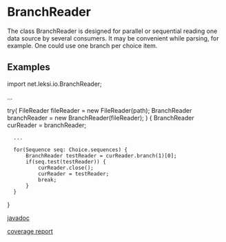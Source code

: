 # BranchReader

The class BranchReader is designed for parallel or sequential reading one data source by several consumers. It may be convenient while parsing, for example. One could use one branch per choice item.

## Examples
  import net.leksi.io.BranchReader;
 
  ...
 
  try(
      FileReader fileReader = new FileReader(path);
      BranchReader branchReader = new BranchReader(fileReader);
  ) {
      BranchReader curReader = branchReader;
     
      ...
     
      for(Sequence seq: Choice.sequences) {
          BranchReader testReader = curReader.branch(1)[0];
          if(seq.test(testReader)) {
              curReader.close();
              curReader = testReader;
              break;
          }
      }
  }


[javadoc](http://leksi.net/branch-reader/javadoc/)

[coverage report](http://leksi.net/branch-reader/report/)

